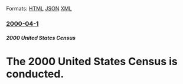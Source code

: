 
Formats: [HTML](/news/2000/04/1/the-2000-united-states-census-is-conducted.html)  [JSON](/news/2000/04/1/the-2000-united-states-census-is-conducted.json)  [XML](/news/2000/04/1/the-2000-united-states-census-is-conducted.xml)  

### [2000-04-1](/news/2000/04/1/index.md)

##### 2000 United States Census
# The 2000 United States Census is conducted.



